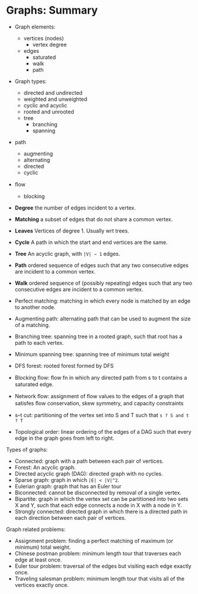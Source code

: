# Graphs: Summary

- Graph elements:
  - vertices (nodes)
    - vertex degree
  - edges
    - saturated
    - walk
    - path
- Graph types:
  - directed and undirected
  - weighted and unweighted
  - cyclic and acyclic
  - rooted and unrooted
  - tree
    - branching
    - spanning
- path
  - augmenting
  - alternating
  - directed
  - cyclic
- ﬂow 
  - blocking


- **Degree** the number of edges incident to a vertex.
- **Matching** a subset of edges that do not share a common vertex.
- **Leaves** Vertices of degree 1. Usually wrt trees.
- **Cycle** A path in which the start and end vertices are the same.
- **Tree** An acyclic graph, with `|V| − 1` edges.
- **Path** ordered sequence of edges such that any two consecutive edges
  are incident to a common vertex.
- **Walk** ordered sequence of (possibly repeating) edges such that any two consecutive edges are incident to a common vertex.


- Perfect matching: 
  matching in which every node is matched by an edge to another node.
- Augmenting path: 
  alternating path that can be used to augment the size of a matching.
- Branching tree: 
  spanning tree in a rooted graph, such that root has a path to each vertex.
- Minimum spanning tree: 
  spanning tree of minimum total weight
- DFS forest: 
  rooted forest formed by DFS
- Blocking ﬂow:
  ﬂow fn in which any directed path from s to t contains a saturated edge.
- Network ﬂow: 
  assignment of ﬂow values to the edges of a graph that satisfes ﬂow 
  conservation, skew symmetry, and capacity constraints
- s–t cut:
  partitioning of the vertex set into S and T such that `s ? S and t ? T`
- Topological order: 
  linear ordering of the edges of a DAG such that every edge in the graph goes 
  from left to right.


Types of graphs:
* Connected: graph with a path between each pair of vertices.
* Forest: An acyclic graph.
* Directed acyclic graph (DAG): directed graph with no cycles.
* Sparse graph: graph in which `|E| < |V|^2`.
* Eulerian graph: graph that has an Euler tour
* Biconnected: cannot be disconnected by removal of a single vertex.
* Bipartite: 
  graph in which the vertex set can be partitioned into two sets X and Y, such that each edge connects a node in X with a node in Y.
* Strongly connected: 
  directed graph in which there is a directed path in each direction between 
  each pair of vertices.

Graph related problems:
* Assignment problem: 
  finding a perfect matching of maximum (or minimum) total weight.
* Chinese postman problem: 
  minimum length tour that traverses each edge at least once.
* Euler tour problem: 
  traversal of the edges but visiting each edge exactly once.
* Traveling salesman problem: 
  minimum length tour that visits all of the vertices exactly once.
